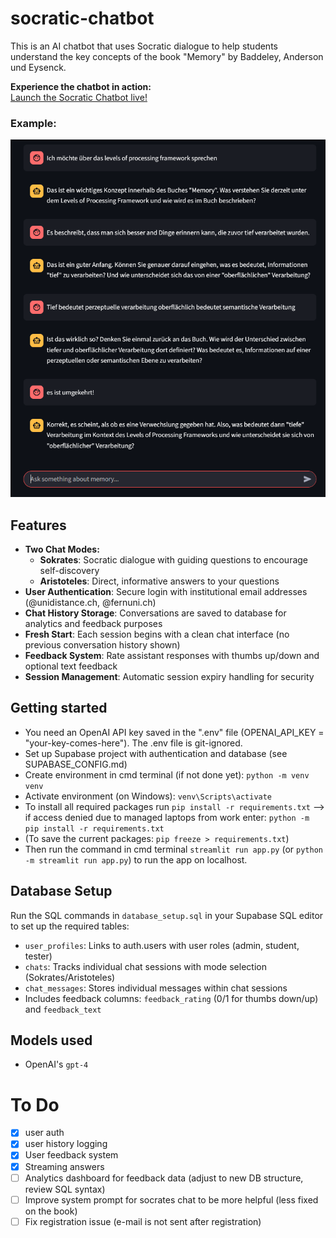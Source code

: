 # socratic-chatbot
This is an AI chatbot that uses Socratic dialogue to help students understand the key concepts of the book "Memory" by Baddeley, Anderson und Eysenck.

**Experience the chatbot in action:**  
[Launch the Socratic Chatbot live!](https://socratic-chat.streamlit.app/)

### Example:
![Demo](assets/example.png)

## Features
- **Two Chat Modes:**
  - **Sokrates**: Socratic dialogue with guiding questions to encourage self-discovery
  - **Aristoteles**: Direct, informative answers to your questions
- **User Authentication**: Secure login with institutional email addresses (@unidistance.ch, @fernuni.ch)
- **Chat History Storage**: Conversations are saved to database for analytics and feedback purposes
- **Fresh Start**: Each session begins with a clean chat interface (no previous conversation history shown)
- **Feedback System**: Rate assistant responses with thumbs up/down and optional text feedback
- **Session Management**: Automatic session expiry handling for security

## Getting started
* You need an OpenAI API key saved in the ".env" file (OPENAI_API_KEY = "your-key-comes-here"). The .env file is git-ignored.
* Set up Supabase project with authentication and database (see SUPABASE_CONFIG.md)
* Create environment in cmd terminal (if not done yet): `python -m venv venv`
* Activate environment (on Windows): `venv\Scripts\activate`
* To install all required packages run `pip install -r requirements.txt`
--> if access denied due to managed laptops from work enter: `python -m pip install -r requirements.txt`
* (To save the current packages: `pip freeze > requirements.txt`)
* Then run the command in cmd terminal `streamlit run app.py` (or `python -m streamlit run app.py`) to run the app on localhost.

## Database Setup
Run the SQL commands in `database_setup.sql` in your Supabase SQL editor to set up the required tables:
- `user_profiles`: Links to auth.users with user roles (admin, student, tester)
- `chats`: Tracks individual chat sessions with mode selection (Sokrates/Aristoteles)
- `chat_messages`: Stores individual messages within chat sessions
- Includes feedback columns: `feedback_rating` (0/1 for thumbs down/up) and `feedback_text`

## Models used
* OpenAI's `gpt-4`

# To Do
- [x] user auth
- [x] user history logging  
- [x] User feedback system
- [x] Streaming answers
- [ ] Analytics dashboard for feedback data (adjust to new DB structure, review SQL syntax)
- [ ] Improve system prompt for socrates chat to be more helpful (less fixed on the book)
- [ ] Fix registration issue (e-mail is not sent after registration)
